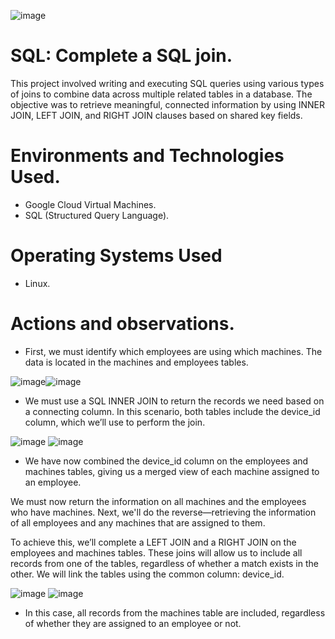 ![image](https://github.com/user-attachments/assets/55c66eb5-ce90-4351-8fe4-4bdf843d3556)


# SQL: Complete a SQL join.
This project involved writing and executing SQL queries using various types of joins to combine data across multiple related tables in a database. The objective was to retrieve meaningful, connected information by using INNER JOIN, LEFT JOIN, and RIGHT JOIN clauses based on shared key fields.

# Environments and Technologies Used.
- Google Cloud Virtual Machines.
- SQL (Structured Query Language).

# Operating Systems Used </h2>
- Linux.

# Actions and observations.
- First, we must identify which employees are using which machines. The data is located in the machines and employees tables.

![image](https://github.com/user-attachments/assets/114ad5ee-1f80-4ab9-a1e0-80efed1e86e7)![image](https://github.com/user-attachments/assets/e95c08d2-176f-48a3-97a8-0980fec16647)

- We must use a SQL INNER JOIN to return the records we need based on a connecting column. In this scenario, both tables include the device_id column, which we’ll use to perform the join.

![image](https://github.com/user-attachments/assets/c9fd1caf-ed73-412e-9a18-8495c0d4bb60) ![image](https://github.com/user-attachments/assets/b972d8dc-10b5-4a33-9f7a-7c0817b14df8)

- We have now combined the device_id column on the employees and machines tables, giving us a merged view of each machine assigned to an employee.

We must now return the information on all machines and the employees who have machines. Next, we'll do the reverse—retrieving the information of all employees and any machines that are assigned to them.

To achieve this, we’ll complete a LEFT JOIN and a RIGHT JOIN on the employees and machines tables. These joins will allow us to include all records from one of the tables, regardless of whether a match exists in the other. We will link the tables using the common column: device_id.

![image](https://github.com/user-attachments/assets/b9116721-d786-460a-b40d-0d4867cffa61) ![image](https://github.com/user-attachments/assets/22e7e770-92c6-4c09-9041-7779e55af836)

- In this case, all records from the machines table are included, regardless of whether they are assigned to an employee or not.

